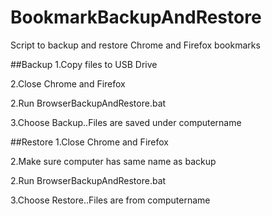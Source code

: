 # BookmarkBackupAndRestore
Script to backup and restore Chrome and Firefox bookmarks

##Backup
1.Copy files to USB Drive

2.Close Chrome and Firefox

2.Run BrowserBackupAndRestore.bat

3.Choose Backup..Files are saved under computername


##Restore
1.Close Chrome and Firefox

2.Make sure computer has same name as backup

2.Run BrowserBackupAndRestore.bat

3.Choose Restore..Files are from computername

